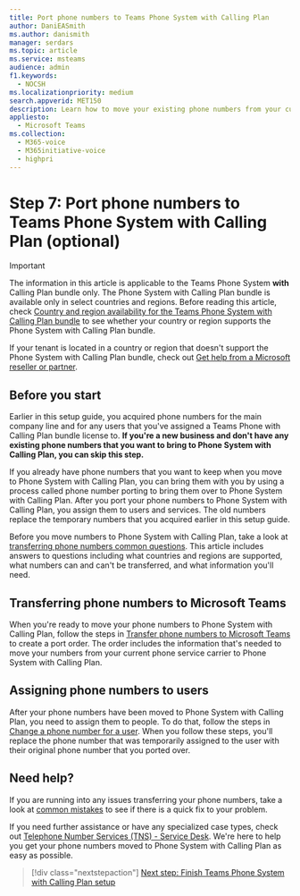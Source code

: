 ```yaml
---
title: Port phone numbers to Teams Phone System with Calling Plan
author: DaniEASmith
ms.author: danismith
manager: serdars
ms.topic: article
ms.service: msteams
audience: admin
f1.keywords: 
  - NOCSH
ms.localizationpriority: medium
search.appverid: MET150
description: Learn how to move your existing phone numbers from your current provider to Microsoft Teams Phone System with Calling Plan.
appliesto: 
  - Microsoft Teams
ms.collection: 
  - M365-voice
  - M365initiative-voice
  - highpri
---
```


# Step 7: Port phone numbers to Teams Phone System with Calling Plan (optional)

> [!IMPORTANT]
> The information in this article is applicable to the Teams Phone System **with** Calling Plan bundle only. The Phone System with Calling Plan bundle is available only in select countries and regions. Before reading this article, check [Country and region availability for the Teams Phone System with Calling Plan bundle](../country-and-region-availability-for-audio-conferencing-and-calling-plans/country-and-region-availability-for-audio-conferencing-and-calling-plans.md) to see whether your country or region supports the Phone System with Calling Plan bundle.
>
> If your tenant is located in a country or region that doesn't support the Phone System with Calling Plan bundle, check out [Get help from a Microsoft reseller or partner](reseller-partner-support.md).
> 
## Before you start
Earlier in this setup guide, you acquired phone numbers for the main company line and for any users that you've assigned a Teams Phone with Calling Plan bundle license to. **If you're a new business and don't have any existing phone numbers that you want to bring to Phone System with Calling Plan, you can skip this step.**

If you already have phone numbers that you want to keep when you move to Phone System with Calling Plan, you can bring them with you by using a process called phone number porting to bring them over to Phone System with Calling Plan. After you port your phone numbers to Phone System with Calling Plan, you assign them to users and services. The old numbers replace the temporary numbers that you acquired earlier in this setup guide.

Before you move numbers to Phone System with Calling Plan, take a look at [transferring phone numbers common questions](../phone-number-calling-plans/port-order-overview.md). This article includes answers to questions including what countries and regions are supported, what numbers can and can't be transferred, and what information you'll need.

## Transferring phone numbers to Microsoft Teams
When you're ready to move your phone numbers to Phone System with Calling Plan, follow the steps in [Transfer phone numbers to Microsoft Teams](../phone-number-calling-plans/transfer-phone-numbers-to-teams.md) to create a port order. The order includes the information that's needed to move your numbers from your current phone service carrier to Phone System with Calling Plan.

## Assigning phone numbers to users
After your phone numbers have been moved to Phone System with Calling Plan, you need to assign them to people. To do that, follow the steps in [Change a phone number for a user](../assign-change-or-remove-a-phone-number-for-a-user.md). When you follow these steps, you'll replace the phone number that was temporarily assigned to the user with their original phone number that you ported over.

## Need help?

If you are running into any issues transferring your phone numbers, take a look at [common mistakes](../phone-number-calling-plans/port-order-overview.md#common-mistakes-to-watch-out-for) to see if there is a quick fix to your problem.

If you need further assistance or have any specialized case types, check out [Telephone Number Services (TNS) - Service Desk](../manage-phone-numbers-for-your-organization/contact-tns-service-desk.md). We're here to help you get your phone numbers moved to Phone System with Calling Plan as easy as possible.

> [!div class="nextstepaction"]
> [Next step: Finish Teams Phone System with Calling Plan setup](set-up-finish.md)
